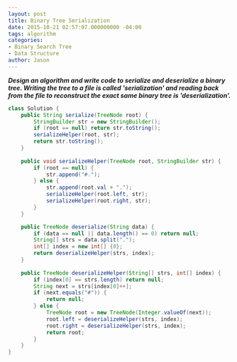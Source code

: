 ```yaml
---
layout: post
title: Binary Tree Serialization
date: 2015-10-21 02:57:07.000000000 -04:00
tags: algorithm
categories:
- Binary Search Tree
- Data Structure
author: Jason
---
```

<p><strong><em>Design an algorithm and write code to serialize and deserialize a binary tree. Writing the tree to a file is called 'serialization' and reading back from the file to reconstruct the exact same binary tree is 'deserialization'.</em></strong></p>


``` java
class Solution {
    public String serialize(TreeNode root) {
        StringBuilder str = new StringBuilder();
        if (root == null) return str.toString();
        serializeHelper(root, str);
        return str.toString();
    }
    
    public void serializeHelper(TreeNode root, StringBuilder str) {
        if (root == null) {
            str.append("#.");
        } else {
            str.append(root.val + ".");
            serializeHelper(root.left, str);
            serializeHelper(root.right, str);
        }
    }

    public TreeNode deserialize(String data) {
        if (data == null || data.length() == 0) return null;
        String[] strs = data.split(".");
        int[] index = new int[] {0};
        return deserializeHelper(strs, index);
    }
    
    public TreeNode deserializeHelper(String[] strs, int[] index) {
        if (index[0] == strs.length) return null;
        String next = strs[index[0]++];
        if (next.equals("#")) {
            return null;
        } else {
            TreeNode root = new TreeNode(Integer.valueOf(next));
            root.left = deserializeHelper(strs, index);
            root.right = deserializeHelper(strs, index);
            return root;
        }
    }
}
```
